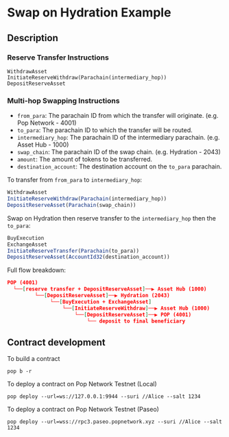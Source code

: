 # Swap on Hydration Example

## Description

### Reserve Transfer Instructions
```
WithdrawAsset
InitiateReserveWithdraw(Parachain(intermediary_hop))
DepositReserveAsset
```

### Multi-hop Swapping Instructions

- `from_para`: The parachain ID from which the transfer will originate. (e.g. Pop Network - 4001)
- `to_para`: The parachain ID to which the transfer will be routed.
- `intermediary_hop`: The parachain ID of the intermediary parachain. (e.g. Asset Hub - 1000)
- `swap_chain`: The parachain ID of the swap chain. (e.g. Hydration - 2043)
- `amount`: The amount of tokens to be transferred.
- `destination_account`: The destination account on the `to_para` parachain.

To transfer from `from_para` to `intermediary_hop`:
```js
WithdrawAsset
InitiateReserveWithdraw(Parachain(intermediary_hop))
DepositReserveAsset(Parachain(swap_chain))
```
Swap on Hydration then reserve transfer to the `intermediary_hop` then the `to_para`:
```js
BuyExecution
ExchangeAsset
InitiateReserveTransfer(Parachain(to_para))
DepositReserveAsset(AccountId32(destination_account))
```
Full flow breakdown:
```json
POP (4001)
  └──[reserve transfer + DepositReserveAsset]──▶ Asset Hub (1000)
         └──[DepositReserveAsset]──▶ Hydration (2043)
              └──[BuyExecution + ExchangeAsset]
                  └──[InitiateReserveWithdraw]──▶ Asset Hub (1000)
                      └──[DepositReserveAsset]──▶ POP (4001)
                          └── deposit to final beneficiary
```


## Contract development

To build a contract

```
pop b -r
```

To deploy a contract on Pop Network Testnet (Local)

```
pop deploy --url=ws://127.0.0.1:9944 --suri //Alice --salt 1234
```

To deploy a contract on Pop Network Testnet (Paseo)

```
pop deploy --url=wss://rpc3.paseo.popnetwork.xyz --suri //Alice --salt 1234
```
